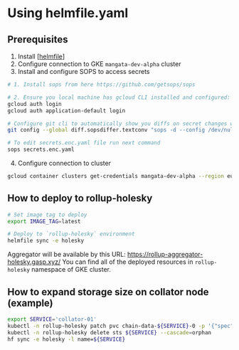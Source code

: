 # Using helmfile.yaml

## Prerequisites

1. Install [[helmfile](https://github.com/helmfile/helmfile)]
2. Configure connection to GKE `mangata-dev-alpha` cluster
3. Install and configure SOPS to access secrets

```bash
# 1. Install sops from here https://github.com/getsops/sops

# 2. Ensure you local machine has gcloud CLI installed and configured:
gcloud auth login
gcloud auth application-default login

# Configure git cli to automatically show you diffs on secret changes when you have access to them
git config --global diff.sopsdiffer.textconv "sops -d --config /dev/null"

# To edit secrets.enc.yaml file run next command
sops secrets.enc.yaml
```

4. Configure connection to cluster

```bash
gcloud container clusters get-credentials mangata-dev-alpha --region europe-west1
```

## How to deploy to rollup-holesky

```bash
# Set image tag to deploy
export IMAGE_TAG=latest

# Deploy to `rollup-holesky` environment
helmfile sync -e holesky
```

Aggregator will be available by this URL: <https://rollup-aggregator-holesky.gasp.xyz/>
You can find all of the deployed resources in `rollup-holesky` namespace of GKE cluster.

## How to expand storage size on collator node (example)

```bash
export SERVICE='collator-01'
kubectl -n rollup-holesky patch pvc chain-data-${SERVICE}-0 -p '{"spec":{"resources":{"requests":{"storage":"100Gi"}}}}'
kubectl -n rollup-holesky delete sts ${SERVICE} --cascade=orphan
hf sync -e holesky -l name=${SERVICE}
```
